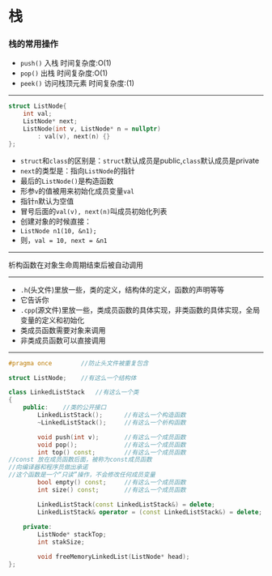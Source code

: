 # 栈
### 栈的常用操作
- `push()`  入栈  时间复杂度:O(1)  
- `pop()`   出栈  时间复杂度:O(1)
- `peek()`  访问栈顶元素  时间复杂度:(1)

---
```cpp
struct ListNode{
    int val;
    ListNode* next;
    ListNode(int v, ListNode* n = nullptr)
        : val(v), next(n) {}
};
```

- `struct`和`class`的区别是：`struct`默认成员是public,`class`默认成员是private
- `next`的类型是：指向`ListNode`的指针
- 最后的`ListNode()`是构造函数
- 形参`v`的值被用来初始化成员变量`val`
- 指针`n`默认为空值
- 冒号后面的`val(v), next(n)`叫成员初始化列表
- 创建对象的时候直接：
- `ListNode n1(10, &n1);`
- 则，`val = 10, next = &n1`

---

析构函数在对象生命周期结束后被自动调用  

---

- `.h`(头文件)里放一些，类的定义，结构体的定义，函数的声明等等
- 它告诉你
- `.cpp`(源文件)里放一些，类成员函数的具体实现，非类函数的具体实现，全局变量的定义和初始化
- 类成员函数需要对象来调用
- 非类成员函数可以直接调用

---

```cpp
#pragma once        //防止头文件被重复包含

struct ListNode;    //有这么一个结构体

class LinkedListStack   //有这么一个类
{
    public:    //类的公开接口
        LinkedListStack();      //有这么一个构造函数
        ~LinkedListStack();     //有这么一个析构函数

        void push(int v);       //有这么一个成员函数
        void pop();             //有这么一个成员函数
        int top() const;        //有这么一个成员函数
//const 放在成员函数后面，被称为const成员函数
//向编译器和程序员做出承诺
//这个函数是一个“只读”操作，不会修改任何成员变量
        bool empty() const;     //有这么一个成员函数
        int size() const;       //有这么一个成员函数

        LinkedListStack(const LinkedListStack&) = delete;
        LinkedListStack& operator = (const LinkedListStack&) = delete;
    
    private:
        ListNode* stackTop;
        int stakSize;

        void freeMemoryLinkedList(ListNode* head);
};
``` 


